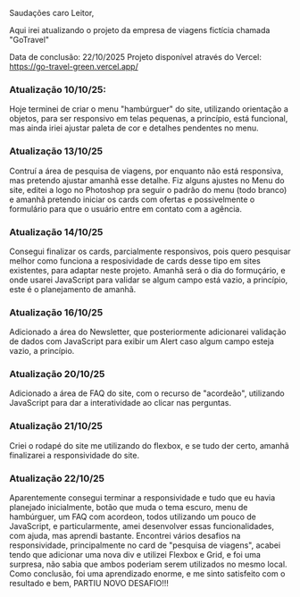 Saudações caro Leitor,

Aqui irei atualizando o projeto da empresa de viagens fictícia chamada "GoTravel"

Data de conclusão: 22/10/2025
Projeto disponível através do Vercel: https://go-travel-green.vercel.app/

<h3>Atualização 10/10/25:</h3>

Hoje terminei de criar o menu "hambúrguer" do site, utilizando orientação a objetos, para ser responsivo em telas pequenas, a princípio, está funcional, mas ainda iriei ajustar paleta de cor e detalhes pendentes no menu.

<h3>Atualização 13/10/25</h3>

Contruí a área de pesquisa de viagens, por enquanto não está responsiva, mas pretendo ajustar amanhã esse detalhe. Fiz alguns ajustes no Menu do site, editei a logo no Photoshop pra seguir o padrão do menu (todo branco) e amanhã pretendo iniciar os cards com ofertas e possivelmente o formulário para que o usuário entre em contato com a agência.

<h3>Atualização 14/10/25</h3>

Consegui finalizar os cards, parcialmente responsivos, pois quero pesquisar melhor como funciona a resposividade de cards desse tipo em sites existentes, para adaptar neste projeto. Amanhã será o dia do formuçário, e onde usarei JavaScript para validar se algum campo está vazio, a princípio, este é o planejamento de amanhã.

<h3>Atualização 16/10/25</h3>

Adicionado a área do Newsletter, que posteriormente adicionarei validação de dados com JavaScript para exibir um Alert caso algum campo esteja vazio, a princípio.

<h3>Atualização 20/10/25</h3>

Adicionado a área de FAQ do site, com o recurso de "acordeão", utilizando JavaScript para dar a interatividade ao clicar nas perguntas.

<h3>Atualização 21/10/25</h3>

Criei o rodapé do site me utilizando do flexbox, e se tudo der certo, amanhã finalizarei a responsividade do site.

<h3>Atualização 22/10/25</h3>

Aparentemente consegui terminar a responsividade e tudo que eu havia planejado inicialmente, botão que muda o tema escuro, menu de hambúrguer, um FAQ com acordeon, todos utilizando um pouco de JavaScript, e particularmente, amei desenvolver essas funcionalidades, com ajuda, mas aprendi bastante. Encontrei vários desafios na responsividade, principalmente no card de "pesquisa de viagens", acabei tendo que adicionar uma nova div e utilizei Flexbox e Grid, e foi uma surpresa, não sabia que ambos poderiam serem utilizados no mesmo local. Como conclusão, foi uma aprendizado enorme, e me sinto satisfeito com o resultado e bem, PARTIU NOVO DESAFIO!!! 